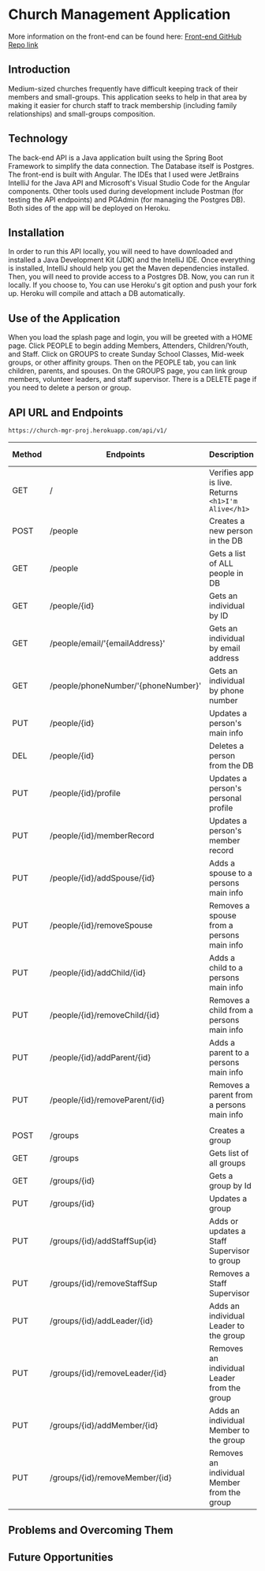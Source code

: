 # Church Management Application

More information on the front-end can be found here:
[Front-end GitHub Repo link](https://github.com/nateonmission/church_manager_front-end)

## Introduction 
Medium-sized churches frequently have difficult keeping track of their members and small-groups. This application seeks to help in that area by making it easier for church staff to track membership (including family relationships) and small-groups composition.

## Technology
The back-end API is a Java application built using the Spring Boot Framework to simplify the data connection. The Database itself is Postgres. The front-end is built with Angular. The IDEs that I used were JetBrains IntelliJ for the Java API and Microsoft's Visual Studio Code for the Angular components. Other tools used during development include Postman (for testing the API endpoints) and PGAdmin (for managing the Postgres DB). Both sides of the app will be deployed on Heroku.

## Installation
In order to run this API locally, you will need to have downloaded and installed a Java Development Kit (JDK) and the IntelliJ IDE. Once everything is installed, IntelliJ should help you get the Maven dependencies installed. Then, you will need to provide access to a Postgres DB. Now, you can run it locally. If you choose to, You can use Heroku's git option and push your fork up. Heroku will compile and attach a DB automatically.

## Use of the Application
When you load the splash page and login, you will be greeted with a HOME page. Click PEOPLE to begin adding Members, Attenders, Children/Youth, and Staff. Click on GROUPS to create Sunday School Classes, Mid-week groups, or other affinity groups. Then on the PEOPLE tab, you can link children, parents, and spouses. On the GROUPS page, you can link group members, volunteer leaders, and staff supervisor. There is a DELETE page if you need to delete a person or group.

## API URL and Endpoints
``
https://church-mgr-proj.herokuapp.com/api/v1/
``

| Method | Endpoints                           | Description                                             | Request Body |
|--------|-------------------------------------|---------------------------------------------------------|--------------|
| GET    | /                                   | Verifies app is live. Returns<br>``<h1>I'm Alive</h1>`` | None         |
| POST   | /people                             | Creates a new person in the DB                          ||
| GET    | /people                             | Gets a list of ALL people in DB                         ||
| GET    | /people/{id}                        | Gets an individual by ID                                ||
| GET    | /people/email/'{emailAddress}'      | Gets an individual by email address                     ||
| GET    | /people/phoneNumber/'{phoneNumber}' | Gets an individual by phone number                      ||
| PUT    | /people/{id}                        | Updates a person's main info                            ||
| DEL    | /people/{id}                        | Deletes a person from the DB                            ||
| PUT    | /people/{id}/profile                | Updates a person's personal profile                     ||
| PUT    | /people/{id}/memberRecord           | Updates a person's member record                        ||
| PUT    | /people/{id}/addSpouse/{id}         | Adds a spouse to a persons main info                    ||
| PUT    | /people/{id}/removeSpouse           | Removes a spouse from a persons main info               ||
| PUT    | /people/{id}/addChild/{id}          | Adds a child to a persons main info                     ||
| PUT    | /people/{id}/removeChild/{id}       | Removes a child from a persons main info                ||
| PUT    | /people/{id}/addParent/{id}         | Adds a parent to a persons main info                    ||
| PUT    | /people/{id}/removeParent/{id}      | Removes a parent from a persons main info               ||
|        |                                     |                                                         ||
| POST   | /groups                             | Creates a group                                         ||
| GET    | /groups                             | Gets list of all groups                                 ||
| GET    | /groups/{id}                        | Gets a group by Id                                      ||
| PUT    | /groups/{id}                        | Updates a group                                         ||
| PUT    | /groups/{id}/addStaffSup{id}        | Adds or updates a Staff Supervisor to group             ||
| PUT    | /groups/{id}/removeStaffSup         | Removes a Staff Supervisor                              ||
| PUT    | /groups/{id}/addLeader/{id}         | Adds an individual Leader to the group                  ||
| PUT    | /groups/{id}/removeLeader/{id}      | Removes an individual Leader from the group             ||
| PUT    | /groups/{id}/addMember/{id}         | Adds an individual Member to the group                  ||
| PUT    | /groups/{id}/removeMember/{id}      | Removes an individual Member from the group             ||

## Problems and Overcoming Them


## Future Opportunities

